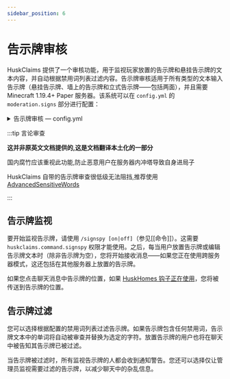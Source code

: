 ```yaml
---
sidebar_position: 6
---
```


# 告示牌审核

HuskClaims 提供了一个审核功能，用于监视玩家放置的告示牌和悬挂告示牌的文本内容，并自动根据禁用词列表过滤内容。告示牌审核适用于所有类型的文本输入告示牌（悬挂告示牌、墙上的告示牌和立式告示牌——包括两面），并且需要 Minecraft 1.19.4+ Paper 服务器。该系统可以在 `config.yml` 的 `moderation.signs` 部分进行配置：

<details>
<summary>告示牌审核 — config.yml</summary>

```yaml
  signs:
    # 是否在放置/编辑告示牌时通知使用 /signspy 的用户。需要 Minecraft 1.19.4+
    notify_moderators: true
    # 是否过滤消息
    filter_messages: false
    # 是否仅在被过滤的告示牌上发送通知
    only_notify_if_filtered: false
    # 用于替换被过滤消息内容的单个字符
    replacement_character: '#'
    # 要过滤的告示牌中的单词列表
    filtered_words: []
```
</details>

:::tip 言论审查

**这并非原英文文档提供的,这是文档翻译本土化的一部分**

国内腐竹应该重视此功能,防止恶意用户在服务器内冲塔导致自身进局子

HuskClaims 自带的告示牌审查很低级无法阻挡,推荐使用[AdvancedSensitiveWords](https://www.minebbs.com/resources/advanced-sensitive-words-minecraft-folia.7398/)

:::


## 告示牌监视
要开始监视告示牌，请使用 `/signspy [on|off]`（参见[[命令]]）。这需要 `huskclaims.command.signspy` 权限才能使用。之后，每当用户放置告示牌或编辑告示牌文本时（除非告示牌为空），您将开始接收消息——如果您正在使用跨服务器模式，这还包括在其他服务器上放置的告示牌。

如果您点击聊天消息中告示牌的位置，如果 [HuskHomes 钩子正在使用](../hooks#HuskHomes)，您将被传送到告示牌的位置。

## 告示牌过滤
您可以选择根据配置的禁用词列表过滤告示牌。如果告示牌包含任何禁用词，告示牌文本中的单词将自动被审查并替换为选定的字符。放置告示牌的用户也将在聊天中被告知其告示牌已被过滤。

当告示牌被过滤时，所有监视告示牌的人都会收到通知警告。您还可以选择仅让管理员监视需要过滤的告示牌，以减少聊天中的杂乱信息。
